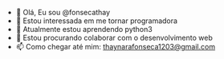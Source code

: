 - 👋 Olá, Eu sou @fonsecathay
- 👀 Estou interessada em me tornar programadora
- 🌱 Atualmente estou aprendendo python3
- 💞️ Estou procurando colaborar com o desenvolvimento web
- 📫 Como chegar até mim: thaynarafonseca1203@gmail.com

<!---
fonsecathay/fonsecathay is a ✨ special ✨ repository because its `README.md` (this file) appears on your GitHub profile.
You can click the Preview link to take a look at your changes.
--->
